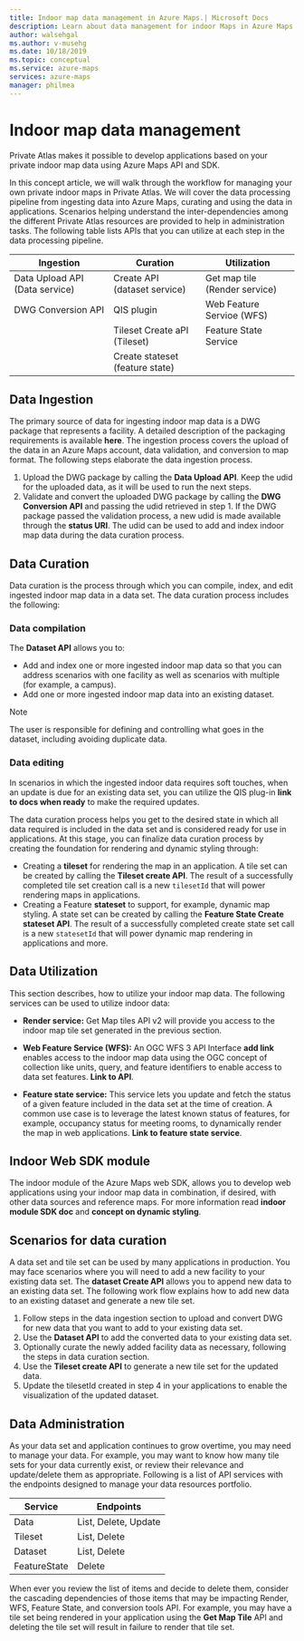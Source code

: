 ```yaml
---
title: Indoor map data management in Azure Maps.| Microsoft Docs 
description: Learn about data management for indoor Maps in Azure Maps
author: walsehgal
ms.author: v-musehg
ms.date: 10/18/2019
ms.topic: conceptual
ms.service: azure-maps
services: azure-maps
manager: philmea
---
```


# Indoor map data management

Private Atlas makes it possible to develop applications based on your private indoor map data using Azure Maps API and SDK. 

In this concept article, we will walk through the workflow for managing your own private indoor maps in Private Atlas. We will cover the data processing pipeline from ingesting data into Azure Maps, curating and using the data in applications. Scenarios helping understand the inter-dependencies among the different Private Atlas resources are provided to help in administration tasks. The following table lists APIs that you can utilize at each step in the data processing pipeline.

| Ingestion  | Curation  | Utilization  |
|------------|-----------|--------|
| Data Upload API (Data service) | Create API (dataset service) | Get map tile (Render service)|
| DWG Conversion API | QIS plugin | Web Feature Servioe (WFS)|             
|                    | Tileset Create aPI (Tileset) | Feature State Service | 
|                    | Create stateset (feature state)

## Data Ingestion

The primary source of data for ingesting indoor map data is a DWG package that represents a facility. A detailed description of the packaging requirements is available **here**. The ingestion process covers the upload of the data in an Azure Maps account, data validation, and conversion to map format. The following steps elaborate the data ingestion process. 

  1. Upload the DWG package by calling the **Data Upload API**. Keep the udid for the uploaded data, as it will be used to run the next steps. 
  2. Validate and convert the uploaded DWG package by calling the **DWG Conversion API** and passing the udid retrieved in step 1. If the DWG package passed the validation process, a new udid is made available through the **status URI**. The udid can be used to add and index indoor map data during the data curation process. 

## Data Curation

Data curation is the process through which you can compile, index, and edit ingested indoor map data in a data set. The data curation process includes the following:  

### Data compilation
  
The **Dataset API** allows you to:

  *  Add and index one or more ingested indoor map data so that you can address scenarios with one facility as well as scenarios with multiple (for example, a campus).
  *  Add one or more ingested indoor map data into an existing dataset.
    
  > [!Note]
  > The user is responsible for defining and controlling what goes in the dataset, including avoiding duplicate data.

### Data editing

 In scenarios in which the ingested indoor data requires soft touches, when an update is due for an existing data set, you can utilize the QIS plug-in **link to docs when ready** to make the required updates.

The data curation process helps you get to the desired state in which all data required is included in the data set and is considered ready for use in applications. At this stage, you can finalize data curation process by creating the foundation for rendering and dynamic styling through: 

  * Creating a **tileset** for rendering the map in an application. A tile set can be created by calling the **Tileset create API**. The result of a successfully completed tile set creation call is a new `tilesetId` that will power rendering maps in applications. 
  * Creating a Feature **stateset** to support, for example, dynamic map styling. A state set can be created by calling the **Feature State Create stateset API**. The result of a successfully completed create state set call is a new `statesetId` that will power dynamic map rendering in applications and more. 


## Data Utilization

This section describes, how to utilize your indoor map data. The following services can be used to utilize indoor data:

  * **Render service:** Get Map tiles API v2 will provide you access to the indoor map tile set generated in the previous section. 

  * **Web Feature Service (WFS):** An OGC WFS 3 API Interface **add link** enables access to the indoor map data using the OGC concept of collection like units, query, and feature identifiers to enable access to data set features. **Link to API**. 

  * **Feature state service:** This service lets you update and fetch the status of a given feature included in the data set at the time of creation. A common use case is to leverage the latest known status of features, for example, occupancy status for meeting rooms, to dynamically render the map in web applications. **Link to feature state service**.


## Indoor Web SDK module

The indoor module of the Azure Maps web SDK, allows you to develop web applications using your indoor map data in combination, if desired, with other data sources and reference maps. For more information read **indoor module SDK doc** and **concept on dynamic styling**.


## Scenarios for data curation

A data set and tile set can be used by many applications in production. You may face scenarios where you will need to add a new facility to your existing data set. The **dataset Create API** allows you to append new data to an existing data set. The following work flow explains how to add new data to an existing dataset and generate a new tile set.

  1. Follow steps in the data ingestion section to upload and convert DWG for new data that you want to add to your existing data set.
  2. Use the **Dataset API** to add the converted data to your existing data set.
  3. Optionally curate the newly added facility data as necessary, following the steps in data curation section.
  4. Use the **Tileset create API** to generate a new tile set for the updated data.
  5. Update the tilesetId created in step 4 in your applications to enable the visualization of the updated dataset.


## Data Administration

As your data set and application continues to grow overtime, you may need to manage your data. For example, you may want to know how many tile sets for your data currently exist, or review their relevance and update/delete them as appropriate. Following is a list of API services with the endpoints designed to manage your data resources portfolio.

| Service | Endpoints |
|---------|-----------|
| Data    | List, Delete, Update |
| Tileset | List, Delete |
| Dataset | List, Delete | 
| FeatureState | Delete | 

When ever you review the list of items and decide to delete them, consider the cascading dependencies of those items that may be impacting Render, WFS, Feature State, and conversion tools API. For example, you may have a tile set being rendered in your application using the **Get Map Tile** API and deleting the tile set will result in failure to render that tile set.



